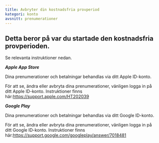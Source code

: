```yaml
---
title: Avbryter din kostnadsfria provperiod
kategori: konto
avsnitt: prenumerationer
---
```

## Detta beror på var du startade den kostnadsfria provperioden.


Se relevanta instruktioner nedan.



***Apple App Store***


Dina prenumerationer och betalningar behandlas via ditt Apple ID-konto.


För att se, ändra eller avbryta dina prenumerationer, vänligen logga in på ditt Apple ID-konto. Instruktioner finns här:<https://support.apple.com/HT202039>



***Google Play***


Dina prenumerationer och betalningar behandlas via ditt Google ID-konto.


För att se, ändra eller avbryta dina prenumerationer, vänligen logga in på ditt Google ID-konto. Instruktioner finns här:<https://support.google.com/googleplay/answer/7018481>